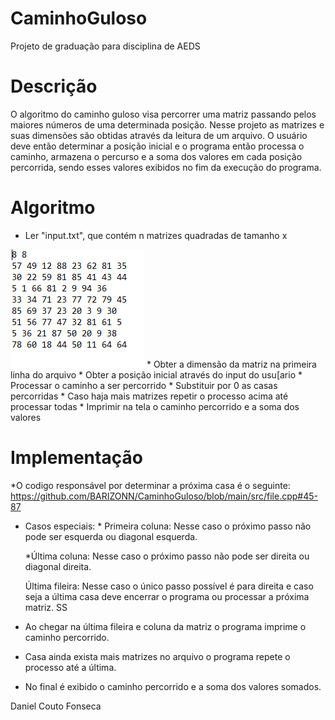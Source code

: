 # CaminhoGuloso
Projeto de graduação para disciplina de AEDS


# Descrição

O algoritmo do caminho guloso visa percorrer uma matriz passando pelos maiores números de uma determinada posição. Nesse
projeto as matrizes e suas dimensões são obtidas através da leitura de um arquivo. O usuário deve então determinar a posição inicial
e o programa então processa o caminho, armazena o percurso e a soma dos valores em cada posição percorrida, sendo esses valores exibidos
no fim da execução do programa.


# Algoritmo

* Ler "input.txt", que contém n matrizes quadradas de tamanho x
 <img  src="https://github.com/BARIZONN/CaminhoGuloso/blob/main/img/Untitled.png"> 
* Obter a dimensão da matriz na primeira linha do arquivo
* Obter a posição inicial através do input do usu[ario
* Processar o caminho a ser percorrido
* Substituir por 0 as casas percorridas
* Caso haja mais matrizes repetir o processo acima até processar todas
* Imprimir na tela o caminho percorrido e a soma dos valores


# Implementação

*O codigo responsável por determinar a próxima casa é o seguinte:
 https://github.com/BARIZONN/CaminhoGuloso/blob/main/src/file.cpp#45-87
	    
            
 * Casos especiais:
       * Primeira coluna:
		Nesse caso o próximo passo não pode ser esquerda ou diagonal esquerda.

             

	*Última coluna: 
			Nesse caso o próximo passo não pode ser direita ou diagonal direita.


	Última fileira:
			Nesse caso o único passo possível é para direita e caso seja a última casa deve encerrar o programa
		ou processar a próxima matriz.
SS

* Ao chegar na última fileira e coluna da matriz o programa imprime o caminho percorrido.
* Casa ainda exista mais matrizes no arquivo o programa repete o processo até a última.
* No final é exibido o caminho percorrido e a soma dos valores somados.


Daniel Couto Fonseca
